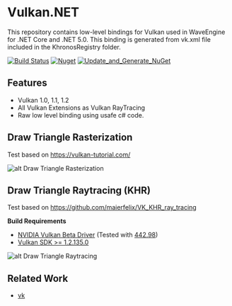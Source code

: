 # Vulkan.NET
This repository contains low-level bindings for Vulkan used in WaveEngine for .NET Core and .NET 5.0.
This binding is generated from vk.xml file included in the KhronosRegistry folder.

[![Build Status](https://waveengineteam.visualstudio.com/Wave.Engine/_apis/build/status/Releases/WaveEngine.Bindings.Vulkan?branchName=master)](https://waveengineteam.visualstudio.com/Wave.Engine/_build?definitionId=58)
[![Nuget](https://img.shields.io/nuget/v/WaveEngine.Bindings.Vulkan?logo=nuget)](https://www.nuget.org/packages/WaveEngine.Bindings.Vulkan)
[![Update_and_Generate_NuGet](https://github.com/WaveEngine/Vulkan.NET/actions/workflows/download_latest_spect_generate_nuget.yml/badge.svg)](https://github.com/WaveEngine/Vulkan.NET/actions/workflows/download_latest_spect_generate_nuget.yml)

## Features

- Vulkan 1.0, 1.1, 1.2
- All Vulkan Extensions as Vulkan RayTracing
- Raw low level binding using usafe c# code.

## Draw Triangle Rasterization
Test based on https://vulkan-tutorial.com/

![alt Draw Triangle Rasterization](https://github.com/WaveEngine/Vulkan.NET/blob/master/RasterizationTest.png)

## Draw Triangle Raytracing (KHR)
Test based on https://github.com/maierfelix/VK_KHR_ray_tracing

**Build Requirements**
 - [NVIDIA Vulkan Beta Driver](https://developer.nvidia.com/vulkan-driver) (Tested with [442.98](https://developer.nvidia.com/vulkan-beta-44298-windows-10))
 - [Vulkan SDK >= 1.2.135.0](https://vulkan.lunarg.com/sdk/home)

![alt Draw Triangle Raytracing](https://github.com/WaveEngine/Vulkan.NET/blob/master/RaytracingTest.png)

## Related Work

- [vk](https://github.com/mellinoe/vk)

